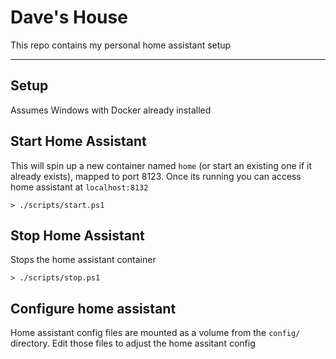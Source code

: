 # Dave's House
This repo contains my personal home assistant setup

----

## Setup
Assumes Windows with Docker already installed

## Start Home Assistant

This will spin up a new container named `home` (or start an existing one if it already exists), mapped to port 8123. Once its running you can access home assistant at `localhost:8132`

```
> ./scripts/start.ps1
```

## Stop Home Assistant
Stops the home assistant container

```
> ./scripts/stop.ps1
```

## Configure home assistant
Home assistant config files are mounted as a volume from the `config/` directory. Edit those files to adjust the home assitant config
